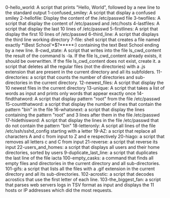 0-hello_world: A script that prints "Hello, World", followed by a new line to the standard output
1-confused_smiley: A script that display a confused smiley
2-hellofile: Display the content of the /etc/passwd file
3-twofiles: A script that display the content of /etc/passwd and /etc/hosts
4-lastfiles: A script that display the last 10 lines of /etc/passwd
5-firstlines: A sript that display the first 10 lines of /etc/passwd
6-third_line: A script that displays the third line working directory
7-file:  shell script that creates a file named exactly \*\Best School'\*$?*****:) containing the text Best School ending by a new line.
8-cwd_state: A script that writes into the file ls_cwd_content the result of the command ls -la. If the file ls_cwd_content already exists, it should be overwritten. If the file ls_cwd_content does not exist, create it.
a script that deletes all the regular files (not the directories) with a .js extension that are present in the current directory and all its subfolders.
11-directories: a script that counts the number of directories and sub-directories in the current directory.
12-newest_files: A script that display the 10 newest files in the current directory
13-unique: A script that takes a list of words as input and prints only words that appear exactly once
14-findthatword: A script that display pattern "root" from the file /etc/passwd
15-countthatword: a script that display the number of lines that contain the pattern "bin" in the file
16-whatsnext: a script that display the lines containing the pattern "root" and 3 lines after them in the file /etc/passwd
17-hidethisword: A script that display the lines in the file /etc/passwd that do not contain the pattern "bin"
18-letteronly: A script all lines of the file /etc/ssh/sshd_config starting with a letter
19-AZ: a script that replace all characters A and c from input to Z and e respectively
20-hiago: a script  that removes all letters c and C from input
21-reverse: a script that reverse its input
22-users_and_homes: a script that displays all users and their home directories, sorted by users
9-duplicate_last_line: a script that duplicates the last line of the file iacta
100-empty_casks: a command that finds all empty files and directories in the current directory and all sub-directories.
101-gifs: a script that lists all the files with a .gif extension in the current directory and all its sub-directories.
102-acrostic: a script that decodes acrostics that use the first letter of each line.
103-the_biggest_fan: a script that parses web servers logs in TSV format as input and displays the 11 hosts or IP addresses which did the most requests.
